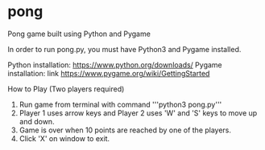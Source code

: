 # pong
Pong game built using Python and Pygame

In order to run pong.py, you must have Python3 and Pygame installed. 

Python installation: https://www.python.org/downloads/
Pygame installation: link https://www.pygame.org/wiki/GettingStarted

How to Play
(Two players required)

1. Run game from terminal with command '''python3 pong.py'''
2. Player 1 uses arrow keys and Player 2 uses 'W' and 'S' keys to move up and down. 
3. Game is over when 10 points are reached by one of the players. 
4. Click 'X' on window to exit. 
